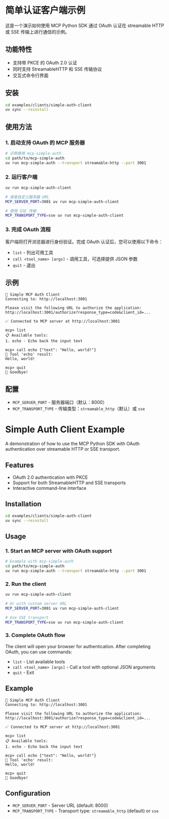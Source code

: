 # 简单认证客户端示例

这是一个演示如何使用 MCP Python SDK 通过 OAuth 认证在 streamable HTTP 或 SSE 传输上进行通信的示例。

## 功能特性

- 支持带 PKCE 的 OAuth 2.0 认证
- 同时支持 StreamableHTTP 和 SSE 传输协议
- 交互式命令行界面

## 安装

```bash
cd examples/clients/simple-auth-client
uv sync --reinstall
```

## 使用方法

### 1. 启动支持 OAuth 的 MCP 服务器

```bash
# 示例使用 mcp-simple-auth
cd path/to/mcp-simple-auth
uv run mcp-simple-auth --transport streamable-http --port 3001
```

### 2. 运行客户端

```bash
uv run mcp-simple-auth-client

# 或者自定义服务器 URL
MCP_SERVER_PORT=3001 uv run mcp-simple-auth-client

# 使用 SSE 传输
MCP_TRANSPORT_TYPE=sse uv run mcp-simple-auth-client
```

### 3. 完成 OAuth 流程

客户端将打开浏览器进行身份验证。完成 OAuth 认证后，您可以使用以下命令：

- `list` - 列出可用工具
- `call <tool_name> [args]` - 调用工具，可选择提供 JSON 参数
- `quit` - 退出

## 示例

```
🔐 Simple MCP Auth Client
Connecting to: http://localhost:3001

Please visit the following URL to authorize the application:
http://localhost:3001/authorize?response_type=code&client_id=...

✅ Connected to MCP server at http://localhost:3001

mcp> list
📋 Available tools:
1. echo - Echo back the input text

mcp> call echo {"text": "Hello, world!"}
🔧 Tool 'echo' result:
Hello, world!

mcp> quit
👋 Goodbye!
```

## 配置

- `MCP_SERVER_PORT` - 服务器端口（默认：8000）
- `MCP_TRANSPORT_TYPE` - 传输类型：`streamable_http`（默认）或 `sse`






# Simple Auth Client Example

A demonstration of how to use the MCP Python SDK with OAuth authentication over streamable HTTP or SSE transport.

## Features

- OAuth 2.0 authentication with PKCE
- Support for both StreamableHTTP and SSE transports
- Interactive command-line interface

## Installation

```bash
cd examples/clients/simple-auth-client
uv sync --reinstall 
```

## Usage

### 1. Start an MCP server with OAuth support

```bash
# Example with mcp-simple-auth
cd path/to/mcp-simple-auth
uv run mcp-simple-auth --transport streamable-http --port 3001
```

### 2. Run the client

```bash
uv run mcp-simple-auth-client

# Or with custom server URL
MCP_SERVER_PORT=3001 uv run mcp-simple-auth-client

# Use SSE transport
MCP_TRANSPORT_TYPE=sse uv run mcp-simple-auth-client
```

### 3. Complete OAuth flow

The client will open your browser for authentication. After completing OAuth, you can use commands:

- `list` - List available tools
- `call <tool_name> [args]` - Call a tool with optional JSON arguments  
- `quit` - Exit

## Example

```
🔐 Simple MCP Auth Client
Connecting to: http://localhost:3001

Please visit the following URL to authorize the application:
http://localhost:3001/authorize?response_type=code&client_id=...

✅ Connected to MCP server at http://localhost:3001

mcp> list
📋 Available tools:
1. echo - Echo back the input text

mcp> call echo {"text": "Hello, world!"}
🔧 Tool 'echo' result:
Hello, world!

mcp> quit
👋 Goodbye!
```

## Configuration

- `MCP_SERVER_PORT` - Server URL (default: 8000)
- `MCP_TRANSPORT_TYPE` - Transport type: `streamable_http` (default) or `sse`

